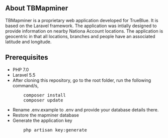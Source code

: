 ## About TBMapminer

TBMapminer is a proprietary web application developed for TrueBlue. It is based on the Laravel framework. The application was intially designed to provide information on nearby Nationa Account locations. The application is geocentric in that all locations, branches and people have an associated latitude and 
longitude.

## Prerequisites
<ul>
<li>PHP 7.0</li>
<li>Laravel 5.5</li>
<li>After cloning this repository, go to the root folder, run the following command/s,
<pre>
    composer install
    composer update</pre>
</li>
<li>Rename .env.example to .env and provide your database details there.</li>
<li>Restore the mapminer database</li>
<li>Generate the application key<pre>
	php artisan key:generate
</pre>
</ul>
